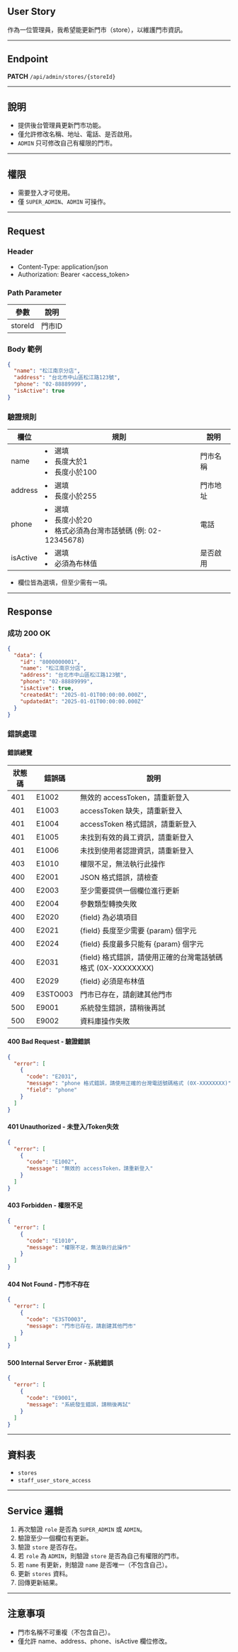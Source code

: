 ## User Story

作為一位管理員，我希望能更新門市（store），以維護門市資訊。

---

## Endpoint

**PATCH** `/api/admin/stores/{storeId}`

---

## 說明

- 提供後台管理員更新門市功能。
- 僅允許修改名稱、地址、電話、是否啟用。
- `ADMIN` 只可修改自己有權限的門市。

---

## 權限

- 需要登入才可使用。
- 僅 `SUPER_ADMIN`、`ADMIN` 可操作。

---

## Request

### Header

- Content-Type: application/json
- Authorization: Bearer <access_token>

### Path Parameter

| 參數    | 說明   |
| ------- | ------ |
| storeId | 門市ID |

### Body 範例

```json
{
  "name": "松江南京分店",
  "address": "台北市中山區松江路123號",
  "phone": "02-88889999",
  "isActive": true
}
```

### 驗證規則

| 欄位     | 規則                                                               | 說明     |
| -------- | ------------------------------------------------------------------ | -------- |
| name     | <li>選填<li>長度大於1<li>長度小於100                               | 門市名稱 |
| address  | <li>選填<li>長度小於255                                            | 門市地址 |
| phone    | <li>選填<li>長度小於20<li>格式必須為台灣市話號碼 (例: 02-12345678) | 電話     |
| isActive | <li>選填<li>必須為布林值                                           | 是否啟用 |

- 欄位皆為選填，但至少需有一項。

---

## Response

### 成功 200 OK

```json
{
  "data": {
    "id": "8000000001",
    "name": "松江南京分店",
    "address": "台北市中山區松江路123號",
    "phone": "02-88889999",
    "isActive": true,
    "createdAt": "2025-01-01T00:00:00.000Z",
    "updatedAt": "2025-01-01T00:00:00.000Z"
  }
}
```

### 錯誤處理

#### 錯誤總覽

| 狀態碼 | 錯誤碼   | 說明                                                         |
| ------ | -------- | ------------------------------------------------------------ |
| 401    | E1002    | 無效的 accessToken，請重新登入                               |
| 401    | E1003    | accessToken 缺失，請重新登入                                 |
| 401    | E1004    | accessToken 格式錯誤，請重新登入                             |
| 401    | E1005    | 未找到有效的員工資訊，請重新登入                             |
| 401    | E1006    | 未找到使用者認證資訊，請重新登入                             |
| 403    | E1010    | 權限不足，無法執行此操作                                     |
| 400    | E2001    | JSON 格式錯誤，請檢查                                        |
| 400    | E2003    | 至少需要提供一個欄位進行更新                                 |
| 400    | E2004    | 參數類型轉換失敗                                             |
| 400    | E2020    | {field} 為必填項目                                           |
| 400    | E2021    | {field} 長度至少需要 {param} 個字元                          |
| 400    | E2024    | {field} 長度最多只能有 {param} 個字元                        |
| 400    | E2031    | {field} 格式錯誤，請使用正確的台灣電話號碼格式 (0X-XXXXXXXX) |
| 400    | E2029    | {field} 必須是布林值                                         |
| 409    | E3STO003 | 門市已存在，請創建其他門市                                   |
| 500    | E9001    | 系統發生錯誤，請稍後再試                                     |
| 500    | E9002    | 資料庫操作失敗                                               |

#### 400 Bad Request - 驗證錯誤

```json
{
  "error": [
    {
      "code": "E2031",
      "message": "phone 格式錯誤，請使用正確的台灣電話號碼格式 (0X-XXXXXXXX)",
      "field": "phone"
    }
  ]
}
```

#### 401 Unauthorized - 未登入/Token失效

```json
{
  "error": [
    {
      "code": "E1002",
      "message": "無效的 accessToken，請重新登入"
    }
  ]
}
```

#### 403 Forbidden - 權限不足

```json
{
  "error": [
    {
      "code": "E1010",
      "message": "權限不足，無法執行此操作"
    }
  ]
}
```

#### 404 Not Found - 門市不存在

```json
{
  "error": [
    {
      "code": "E3STO003",
      "message": "門市已存在，請創建其他門市"
    }
  ]
}
```

#### 500 Internal Server Error - 系統錯誤

```json
{
  "error": [
    {
      "code": "E9001",
      "message": "系統發生錯誤，請稍後再試"
    }
  ]
}
```

---

## 資料表

- `stores`
- `staff_user_store_access`

---

## Service 邏輯

1. 再次驗證 `role` 是否為 `SUPER_ADMIN` 或 `ADMIN`。
2. 驗證至少一個欄位有更新。
3. 驗證 `store` 是否存在。
4. 若 `role` 為 `ADMIN`，則驗證 `store` 是否為自己有權限的門市。
5. 若 `name` 有更新，則驗證 `name` 是否唯一（不包含自己）。
6. 更新 `stores` 資料。
7. 回傳更新結果。

---

## 注意事項

- 門市名稱不可重複（不包含自己）。
- 僅允許 name、address、phone、isActive 欄位修改。
